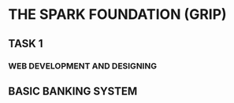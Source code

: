 # THE SPARK FOUNDATION (GRIP)

## TASK 1 
 ### WEB DEVELOPMENT AND DESIGNING

## BASIC BANKING SYSTEM


